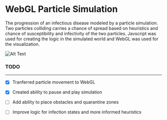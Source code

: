 # WebGL Particle Simulation

The progression of an infectious disease modeled by a particle simulation. Two particles colliding carries a chance of spread based on heuristics and chance of susceptibility and infectivity of the two particles. Javscript was used for creating the logic in the simulated world and WebGL was used for the visualization.

![Alt Text](simulation.gif)

### TODO
---
- [x] Tranferred particle movement to WebGL
- [x] Created ability to pause and play simulation
- [ ] Add ability to place obstacles and quarantine zones
- [ ] Improve logic for infection states and more informed heuristics

